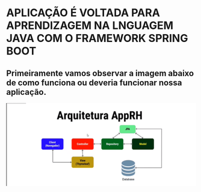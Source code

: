 # APLICAÇÃO É VOLTADA PARA APRENDIZAGEM NA LNGUAGEM JAVA COM O FRAMEWORK SPRING BOOT

## Primeiramente vamos observar a imagem abaixo de como funciona ou deveria funcionar nossa aplicação.

![Fluxo MVC](/src/main/resources/static/fluxo_MVC.png)